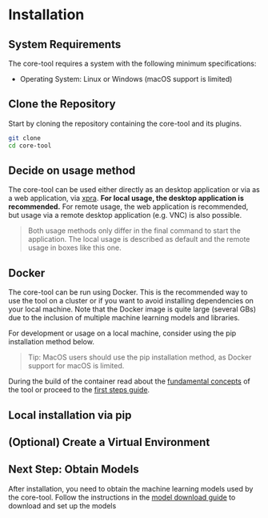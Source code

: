 # Installation

## System Requirements
The core-tool requires a system with the following minimum specifications:
- Operating System: Linux or Windows (macOS support is limited)

## Clone the Repository
Start by cloning the repository containing the core-tool and its plugins.

```bash
git clone
cd core-tool
```

## Decide on usage method
The core-tool can be used either directly as an desktop application or via as a web application, via [xpra](https://xpra.org/). 
**For local usage, the desktop application is recommended.** For remote usage, the web application is recommended, but usage via a remote desktop application (e.g. VNC) is also possible. 

> Both usage methods only differ in the final command to start the application. The local usage is described as default and the remote usage in boxes like this one.

## Docker

The core-tool can be run using Docker. This is the recommended way to use the tool on a cluster or if you want to avoid installing dependencies on your local machine. Note that the Docker image is quite large (several GBs) due to the inclusion of multiple machine learning models and libraries.

For development or usage on a local machine, consider using the pip installation method below.

> Tip: MacOS users should use the pip installation method, as Docker support for macOS is limited.

During the build of the container read about the [fundamental concepts]() of the tool or proceed to the [first steps guide]().

## Local installation via pip

## (Optional) Create a Virtual Environment

## Next Step: Obtain Models

After installation, you need to obtain the machine learning models used by the core-tool. Follow the instructions in the [model download guide](../models/download.md) to download and set up the models
